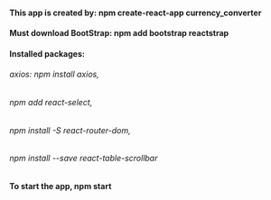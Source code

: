 #### This app is created by: npm create-react-app currency_converter
#### Must download BootStrap: npm add bootstrap reactstrap

#### Installed packages:
###### axios: npm install axios,
###### npm add react-select,
######  npm install -S react-router-dom, 
###### npm install --save react-table-scrollbar


#### To start the app, npm start


